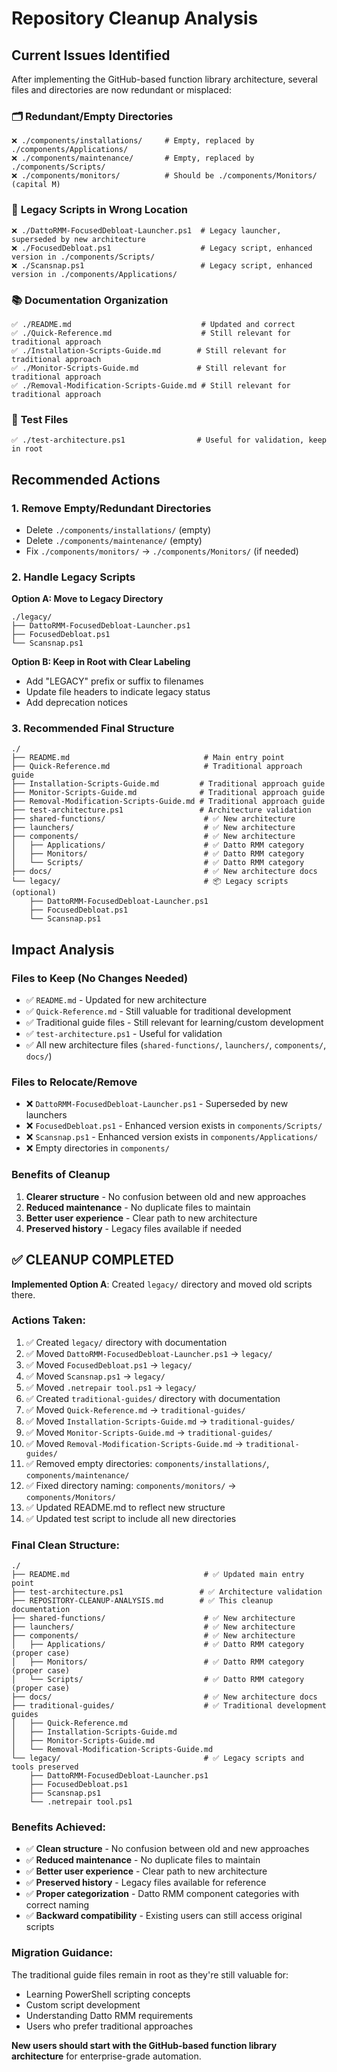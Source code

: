 # Repository Cleanup Analysis

## Current Issues Identified

After implementing the GitHub-based function library architecture, several files and directories are now redundant or misplaced:

### 🗂️ **Redundant/Empty Directories**
```
❌ ./components/installations/     # Empty, replaced by ./components/Applications/
❌ ./components/maintenance/       # Empty, replaced by ./components/Scripts/
❌ ./components/monitors/          # Should be ./components/Monitors/ (capital M)
```

### 📄 **Legacy Scripts in Wrong Location**
```
❌ ./DattoRMM-FocusedDebloat-Launcher.ps1  # Legacy launcher, superseded by new architecture
❌ ./FocusedDebloat.ps1                    # Legacy script, enhanced version in ./components/Scripts/
❌ ./Scansnap.ps1                          # Legacy script, enhanced version in ./components/Applications/
```

### 📚 **Documentation Organization**
```
✅ ./README.md                             # Updated and correct
✅ ./Quick-Reference.md                    # Still relevant for traditional approach
✅ ./Installation-Scripts-Guide.md        # Still relevant for traditional approach
✅ ./Monitor-Scripts-Guide.md             # Still relevant for traditional approach
✅ ./Removal-Modification-Scripts-Guide.md # Still relevant for traditional approach
```

### 🧪 **Test Files**
```
✅ ./test-architecture.ps1                # Useful for validation, keep in root
```

## Recommended Actions

### 1. **Remove Empty/Redundant Directories**
- Delete `./components/installations/` (empty)
- Delete `./components/maintenance/` (empty)
- Fix `./components/monitors/` → `./components/Monitors/` (if needed)

### 2. **Handle Legacy Scripts**
**Option A: Move to Legacy Directory**
```
./legacy/
├── DattoRMM-FocusedDebloat-Launcher.ps1
├── FocusedDebloat.ps1
└── Scansnap.ps1
```

**Option B: Keep in Root with Clear Labeling**
- Add "LEGACY" prefix or suffix to filenames
- Update file headers to indicate legacy status
- Add deprecation notices

### 3. **Recommended Final Structure**
```
./
├── README.md                              # Main entry point
├── Quick-Reference.md                     # Traditional approach guide
├── Installation-Scripts-Guide.md         # Traditional approach guide
├── Monitor-Scripts-Guide.md              # Traditional approach guide
├── Removal-Modification-Scripts-Guide.md # Traditional approach guide
├── test-architecture.ps1                 # Architecture validation
├── shared-functions/                      # ✅ New architecture
├── launchers/                             # ✅ New architecture
├── components/                            # ✅ New architecture
│   ├── Applications/                      # ✅ Datto RMM category
│   ├── Monitors/                          # ✅ Datto RMM category
│   └── Scripts/                           # ✅ Datto RMM category
├── docs/                                  # ✅ New architecture docs
└── legacy/                                # 📦 Legacy scripts (optional)
    ├── DattoRMM-FocusedDebloat-Launcher.ps1
    ├── FocusedDebloat.ps1
    └── Scansnap.ps1
```

## Impact Analysis

### **Files to Keep (No Changes Needed)**
- ✅ `README.md` - Updated for new architecture
- ✅ `Quick-Reference.md` - Still valuable for traditional development
- ✅ Traditional guide files - Still relevant for learning/custom development
- ✅ `test-architecture.ps1` - Useful for validation
- ✅ All new architecture files (`shared-functions/`, `launchers/`, `components/`, `docs/`)

### **Files to Relocate/Remove**
- ❌ `DattoRMM-FocusedDebloat-Launcher.ps1` - Superseded by new launchers
- ❌ `FocusedDebloat.ps1` - Enhanced version exists in `components/Scripts/`
- ❌ `Scansnap.ps1` - Enhanced version exists in `components/Applications/`
- ❌ Empty directories in `components/`

### **Benefits of Cleanup**
1. **Clearer structure** - No confusion between old and new approaches
2. **Reduced maintenance** - No duplicate files to maintain
3. **Better user experience** - Clear path to new architecture
4. **Preserved history** - Legacy files available if needed

## ✅ CLEANUP COMPLETED

**Implemented Option A**: Created `legacy/` directory and moved old scripts there.

### **Actions Taken:**
1. ✅ Created `legacy/` directory with documentation
2. ✅ Moved `DattoRMM-FocusedDebloat-Launcher.ps1` → `legacy/`
3. ✅ Moved `FocusedDebloat.ps1` → `legacy/`
4. ✅ Moved `Scansnap.ps1` → `legacy/`
5. ✅ Moved `.netrepair tool.ps1` → `legacy/`
6. ✅ Created `traditional-guides/` directory with documentation
7. ✅ Moved `Quick-Reference.md` → `traditional-guides/`
8. ✅ Moved `Installation-Scripts-Guide.md` → `traditional-guides/`
9. ✅ Moved `Monitor-Scripts-Guide.md` → `traditional-guides/`
10. ✅ Moved `Removal-Modification-Scripts-Guide.md` → `traditional-guides/`
11. ✅ Removed empty directories: `components/installations/`, `components/maintenance/`
12. ✅ Fixed directory naming: `components/monitors/` → `components/Monitors/`
13. ✅ Updated README.md to reflect new structure
14. ✅ Updated test script to include all new directories

### **Final Clean Structure:**
```
./
├── README.md                              # ✅ Updated main entry point
├── test-architecture.ps1                 # ✅ Architecture validation
├── REPOSITORY-CLEANUP-ANALYSIS.md        # ✅ This cleanup documentation
├── shared-functions/                      # ✅ New architecture
├── launchers/                             # ✅ New architecture
├── components/                            # ✅ New architecture
│   ├── Applications/                      # ✅ Datto RMM category (proper case)
│   ├── Monitors/                          # ✅ Datto RMM category (proper case)
│   └── Scripts/                           # ✅ Datto RMM category (proper case)
├── docs/                                  # ✅ New architecture docs
├── traditional-guides/                    # ✅ Traditional development guides
│   ├── Quick-Reference.md
│   ├── Installation-Scripts-Guide.md
│   ├── Monitor-Scripts-Guide.md
│   └── Removal-Modification-Scripts-Guide.md
└── legacy/                                # ✅ Legacy scripts and tools preserved
    ├── DattoRMM-FocusedDebloat-Launcher.ps1
    ├── FocusedDebloat.ps1
    ├── Scansnap.ps1
    └── .netrepair tool.ps1
```

### **Benefits Achieved:**
- ✅ **Clean structure** - No confusion between old and new approaches
- ✅ **Reduced maintenance** - No duplicate files to maintain
- ✅ **Better user experience** - Clear path to new architecture
- ✅ **Preserved history** - Legacy files available for reference
- ✅ **Proper categorization** - Datto RMM component categories with correct naming
- ✅ **Backward compatibility** - Existing users can still access original scripts

### **Migration Guidance:**
The traditional guide files remain in root as they're still valuable for:
- Learning PowerShell scripting concepts
- Custom script development
- Understanding Datto RMM requirements
- Users who prefer traditional approaches

**New users should start with the GitHub-based function library architecture** for enterprise-grade automation.
